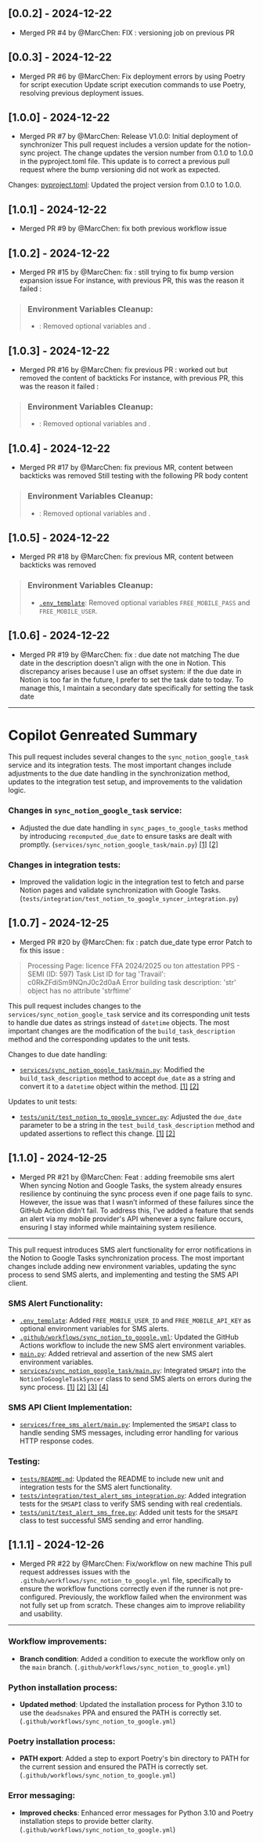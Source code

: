 ## [0.0.2] - 2024-12-22
- Merged PR #4 by @MarcChen: FIX : versioning job on previous PR


## [0.0.3] - 2024-12-22
- Merged PR #6 by @MarcChen: Fix deployment errors by using Poetry for script execution
Update script execution commands to use Poetry, resolving previous deployment issues.

## [1.0.0] - 2024-12-22
- Merged PR #7 by @MarcChen: Release V1.0.0: Initial deployment of synchronizer
This pull request includes a version update for the notion-sync project. The change updates the version number from 0.1.0 to 1.0.0 in the pyproject.toml file. This update is to correct a previous pull request where the bump versioning did not work as expected.

Changes:
[pyproject.toml](https://github.com/MarcChen/Notion2GoogleTasks/compare/main...dev/deploy-services-to-github-action): Updated the project version from 0.1.0 to 1.0.0.

## [1.0.1] - 2024-12-22
- Merged PR #9 by @MarcChen: fix both previous workflow issue


## [1.0.2] - 2024-12-22
- Merged PR #15 by @MarcChen: fix : still trying to fix bump version expansion issue
For instance, with previous PR, this was the reason it failed : 

> ### Environment Variables Cleanup:
>   * [](diffhunk://#diff-83053cdd58e4c1fa71b292dfec284[6](https://github.com/MarcChen/Notion2GoogleTasks/actions/runs/12455742423/job/34769019982#step:6:6)007b3cbabe2c9253a530466441d9f5c2feL17-L20): Removed optional variables  and .

## [1.0.3] - 2024-12-22
- Merged PR #16 by @MarcChen: fix previous PR : worked out but removed the content of backticks 
For instance, with previous PR, this was the reason it failed : 

> ### Environment Variables Cleanup:
>   * [](diffhunk://#diff-83053cdd58e4c1fa71b292dfec284[6](https://github.com/MarcChen/Notion2GoogleTasks/actions/runs/12455742423/job/34769019982#step:6:6)007b3cbabe2c9253a530466441d9f5c2feL17-L20): Removed optional variables  and .

## [1.0.4] - 2024-12-22
- Merged PR #17 by @MarcChen: fix previous MR, content between backticks was removed
Still testing with the following PR body content

> ### Environment Variables Cleanup:
>   * [](diffhunk://#diff-83053cdd58e4c1fa71b292dfec284[6](https://github.com/MarcChen/Notion2GoogleTasks/actions/runs/12455742423/job/34769019982#step:6:6)007b3cbabe2c9253a530466441d9f5c2feL17-L20): Removed optional variables  and .

## [1.0.5] - 2024-12-22
- Merged PR #18 by @MarcChen: fix previous MR, content between backticks was removed
> ### Environment Variables Cleanup:
>   * [`.env_template`](diffhunk://#diff-83053cdd58e4c1fa71b292dfec284[6](https://github.com/MarcChen/Notion2GoogleTasks/actions/runs/12455742423/job/34769019982#step:6:6)007b3cbabe2c9253a530466441d9f5c2feL17-L20): Removed optional variables `FREE_MOBILE_PASS` and `FREE_MOBILE_USER`.

## [1.0.6] - 2024-12-22
- Merged PR #19 by @MarcChen: fix : due date not matching
The due date in the description doesn't align with the one in Notion. This discrepancy arises because I use an offset system: if the due date in Notion is too far in the future, I prefer to set the task date to today. To manage this, I maintain a secondary date specifically for setting the task date

---
# Copilot Genreated Summary 

This pull request includes several changes to the `sync_notion_google_task` service and its integration tests. The most important changes include adjustments to the due date handling in the synchronization method, updates to the integration test setup, and improvements to the validation logic.

### Changes in `sync_notion_google_task` service:

* Adjusted the due date handling in `sync_pages_to_google_tasks` method by introducing `recomputed_due_date` to ensure tasks are dealt with promptly. (`services/sync_notion_google_task/main.py`) [[1]](diffhunk://#diff-ca3291ce30ba1de4e7c6d1b01581005f2532cba798ef777740f965964fb2c3e2L38-R43) [[2]](diffhunk://#diff-ca3291ce30ba1de4e7c6d1b01581005f2532cba798ef777740f965964fb2c3e2L72-R77)

### Changes in integration tests:

* Improved the validation logic in the integration test to fetch and parse Notion pages and validate synchronization with Google Tasks. (`tests/integration/test_notion_to_google_syncer_integration.py`)

## [1.0.7] - 2024-12-25
- Merged PR #20 by @MarcChen: fix : patch due_date type error
Patch to fix this issue : 

> Processing Page: licence FFA 2024/2025 ou ton attestation PPS - SEMI  (ID: 597)
>   Task List ID for tag 'Travail': c0RkZFdiSm9NQnJ0c2d0aA
> Error building task description: 'str' object has no attribute 'strftime'

This pull request includes changes to the `services/sync_notion_google_task` service and its corresponding unit tests to handle due dates as strings instead of `datetime` objects. The most important changes are the modification of the `build_task_description` method and the corresponding updates to the unit tests.

Changes to due date handling:

* [`services/sync_notion_google_task/main.py`](diffhunk://#diff-ca3291ce30ba1de4e7c6d1b01581005f2532cba798ef777740f965964fb2c3e2L121-R121): Modified the `build_task_description` method to accept `due_date` as a string and convert it to a `datetime` object within the method. [[1]](diffhunk://#diff-ca3291ce30ba1de4e7c6d1b01581005f2532cba798ef777740f965964fb2c3e2L121-R121) [[2]](diffhunk://#diff-ca3291ce30ba1de4e7c6d1b01581005f2532cba798ef777740f965964fb2c3e2R144)

Updates to unit tests:

* [`tests/unit/test_notion_to_google_syncer.py`](diffhunk://#diff-ae32bc452849d064a1b9c50ca3ab1c54dffd8610b3b2b610dc56ab68c9497f6aL25-R25): Adjusted the `due_date` parameter to be a string in the `test_build_task_description` method and updated assertions to reflect this change. [[1]](diffhunk://#diff-ae32bc452849d064a1b9c50ca3ab1c54dffd8610b3b2b610dc56ab68c9497f6aL25-R25) [[2]](diffhunk://#diff-ae32bc452849d064a1b9c50ca3ab1c54dffd8610b3b2b610dc56ab68c9497f6aL34-R34)

## [1.1.0] - 2024-12-25
- Merged PR #21 by @MarcChen: Feat : adding freemobile sms alert
When syncing Notion and Google Tasks, the system already ensures resilience by continuing the sync process even if one page fails to sync. However, the issue was that I wasn’t informed of these failures since the GitHub Action didn’t fail. To address this, I’ve added a feature that sends an alert via my mobile provider's API whenever a sync failure occurs, ensuring I stay informed while maintaining system resilience.

---
This pull request introduces SMS alert functionality for error notifications in the Notion to Google Tasks synchronization process. The most important changes include adding new environment variables, updating the sync process to send SMS alerts, and implementing and testing the SMS API client.

### SMS Alert Functionality:

* [`.env_template`](diffhunk://#diff-83053cdd58e4c1fa71b292dfec2846007b3cbabe2c9253a530466441d9f5c2feR17-R21): Added `FREE_MOBILE_USER_ID` and `FREE_MOBILE_API_KEY` as optional environment variables for SMS alerts.
* [`.github/workflows/sync_notion_to_google.yml`](diffhunk://#diff-4d0c7cedac148f0b4c03700fe8bc7320da1eca7be59c69a395cc88af4df828a9R110-R111): Updated the GitHub Actions workflow to include the new SMS alert environment variables.
* [`main.py`](diffhunk://#diff-b10564ab7d2c520cdd0243874879fb0a782862c3c902ab535faabe57d5a505e1R9-R19): Added retrieval and assertion of the new SMS alert environment variables.
* [`services/sync_notion_google_task/main.py`](diffhunk://#diff-ca3291ce30ba1de4e7c6d1b01581005f2532cba798ef777740f965964fb2c3e2R10-R16): Integrated `SMSAPI` into the `NotionToGoogleTaskSyncer` class to send SMS alerts on errors during the sync process. [[1]](diffhunk://#diff-ca3291ce30ba1de4e7c6d1b01581005f2532cba798ef777740f965964fb2c3e2R10-R16) [[2]](diffhunk://#diff-ca3291ce30ba1de4e7c6d1b01581005f2532cba798ef777740f965964fb2c3e2R64) [[3]](diffhunk://#diff-ca3291ce30ba1de4e7c6d1b01581005f2532cba798ef777740f965964fb2c3e2R73) [[4]](diffhunk://#diff-ca3291ce30ba1de4e7c6d1b01581005f2532cba798ef777740f965964fb2c3e2R86)

### SMS API Client Implementation:

* [`services/free_sms_alert/main.py`](diffhunk://#diff-8fab397c4efab579ad00e5c12aa6e0a6796d3491f39f5542728080039cad0c2dR1-R97): Implemented the `SMSAPI` class to handle sending SMS messages, including error handling for various HTTP response codes.

### Testing:

* [`tests/README.md`](diffhunk://#diff-dacac2ebf9792f0d23c0f922a744486ded01901957d5281290925acd89cf83acL27-R81): Updated the README to include new unit and integration tests for the SMS alert functionality.
* [`tests/integration/test_alert_sms_integration.py`](diffhunk://#diff-7b32783bf259b4204713152d6fcb341669a00c5325bc87669c5512f4572ecf6aR1-R25): Added integration tests for the `SMSAPI` class to verify SMS sending with real credentials.
* [`tests/unit/test_alert_sms_free.py`](diffhunk://#diff-5d0b4faa3e361bb96379e32c6bcac20ac1ef80c67a6fdb3b03f3804e0bb1971cR1-R35): Added unit tests for the `SMSAPI` class to test successful SMS sending and error handling.

## [1.1.1] - 2024-12-26
- Merged PR #22 by @MarcChen: Fix/workflow on new machine
This pull request addresses issues with the `.github/workflows/sync_notion_to_google.yml` file, specifically to ensure the workflow functions correctly even if the runner is not pre-configured. Previously, the workflow failed when the environment was not fully set up from scratch. These changes aim to improve reliability and usability.

---

### Workflow improvements:

- **Branch condition**: Added a condition to execute the workflow only on the `main` branch. (`.github/workflows/sync_notion_to_google.yml`)

### Python installation process:

- **Updated method**: Updated the installation process for Python 3.10 to use the `deadsnakes` PPA and ensured the PATH is correctly set. (`.github/workflows/sync_notion_to_google.yml`)

### Poetry installation process:

- **PATH export**: Added a step to export Poetry's bin directory to PATH for the current session and ensured the PATH is correctly set. (`.github/workflows/sync_notion_to_google.yml`)

### Error messaging:

- **Improved checks**: Enhanced error messages for Python 3.10 and Poetry installation steps to provide better clarity. (`.github/workflows/sync_notion_to_google.yml`)

